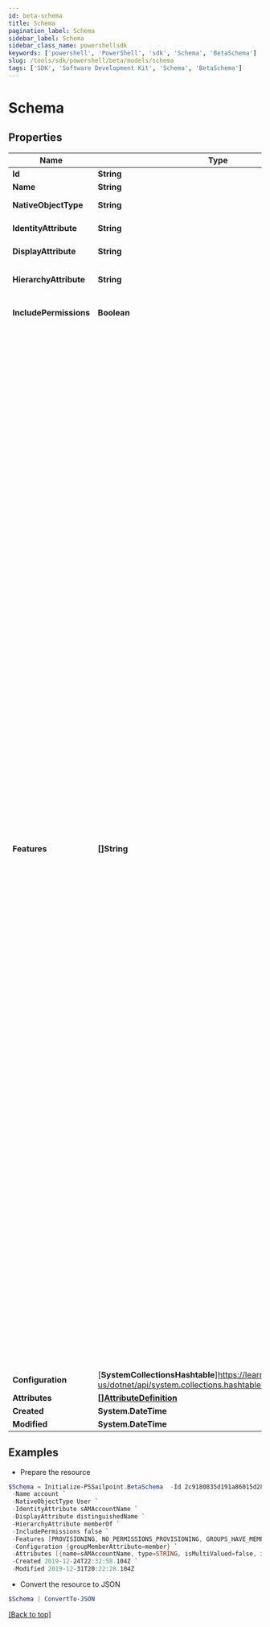 ```yaml
---
id: beta-schema
title: Schema
pagination_label: Schema
sidebar_label: Schema
sidebar_class_name: powershellsdk
keywords: ['powershell', 'PowerShell', 'sdk', 'Schema', 'BetaSchema'] 
slug: /tools/sdk/powershell/beta/models/schema
tags: ['SDK', 'Software Development Kit', 'Schema', 'BetaSchema']
---
```



# Schema

## Properties

Name | Type | Description | Notes
------------ | ------------- | ------------- | -------------
**Id** | **String** | The id of the Schema. | [optional] 
**Name** | **String** | The name of the Schema. | [optional] 
**NativeObjectType** | **String** | The name of the object type on the native system that the schema represents. | [optional] 
**IdentityAttribute** | **String** | The name of the attribute used to calculate the unique identifier for an object in the schema. | [optional] 
**DisplayAttribute** | **String** | The name of the attribute used to calculate the display value for an object in the schema. | [optional] 
**HierarchyAttribute** | **String** | The name of the attribute whose values represent other objects in a hierarchy. Only relevant to group schemas. | [optional] 
**IncludePermissions** | **Boolean** | Flag indicating whether or not the include permissions with the object data when aggregating the schema. | [optional] [default to $false]
**Features** | **[]String** | Optional features that can be supported by a source. Modifying the features array may cause source configuration errors that are unsupportable. It is recommended to not modify this array for SailPoint supported connectors. * AUTHENTICATE: The source supports pass-through authentication. * COMPOSITE: The source supports composite source creation. * DIRECT_PERMISSIONS: The source supports returning DirectPermissions. * DISCOVER_SCHEMA: The source supports discovering schemas for users and groups. * ENABLE The source supports reading if an account is enabled or disabled. * MANAGER_LOOKUP: The source supports looking up managers as they are encountered in a feed. This is the opposite of NO_RANDOM_ACCESS. * NO_RANDOM_ACCESS: The source does not support random access and the getObject() methods should not be called and expected to perform. * PROXY: The source can serve as a proxy for another source. When an source has a proxy, all connector calls made with that source are redirected through the connector for the proxy source. * SEARCH * TEMPLATE * UNLOCK: The source supports reading if an account is locked or unlocked. * UNSTRUCTURED_TARGETS: The source supports returning unstructured Targets. * SHAREPOINT_TARGET: The source supports returning unstructured Target data for SharePoint. It will be typically used by AD, LDAP sources. * PROVISIONING: The source can both read and write accounts. Having this feature implies that the provision() method is implemented. It also means that direct and target permissions can also be provisioned if they can be returned by aggregation. * GROUP_PROVISIONING: The source can both read and write groups. Having this feature implies that the provision() method is implemented. * SYNC_PROVISIONING: The source can provision accounts synchronously. * PASSWORD: The source can provision password changes. Since sources can never read passwords, this is should only be used in conjunction with the PROVISIONING feature. * CURRENT_PASSWORD: Some source types support verification of the current password * ACCOUNT_ONLY_REQUEST: The source supports requesting accounts without entitlements. * ADDITIONAL_ACCOUNT_REQUEST: The source supports requesting additional accounts. * NO_AGGREGATION: A source that does not support aggregation. * GROUPS_HAVE_MEMBERS: The source models group memberships with a member attribute on the group object rather than a groups attribute on the account object. This effects the implementation of delta account aggregation. * NO_PERMISSIONS_PROVISIONING: Indicates that the connector cannot provision direct or target permissions for accounts. When DIRECT_PERMISSIONS and PROVISIONING features are present, it is assumed that the connector can also provision direct permissions. This feature disables that assumption and causes permission request to be converted to work items for accounts. * NO_GROUP_PERMISSIONS_PROVISIONING: Indicates that the connector cannot provision direct or target permissions for groups. When DIRECT_PERMISSIONS and PROVISIONING features are present, it is assumed that the connector can also provision direct permissions. This feature disables that assumption and causes permission request to be converted to work items for groups. * NO_UNSTRUCTURED_TARGETS_PROVISIONING: This string will be replaced by NO_GROUP_PERMISSIONS_PROVISIONING and NO_PERMISSIONS_PROVISIONING. * NO_DIRECT_PERMISSIONS_PROVISIONING: This string will be replaced by NO_GROUP_PERMISSIONS_PROVISIONING and NO_PERMISSIONS_PROVISIONING. * USES_UUID: Connectivity 2.0 flag used to indicate that the connector supports a compound naming structure. * PREFER_UUID: Used in ISC Provisioning AND Aggregation to decide if it should prefer account.uuid to account.nativeIdentity when data is read in through aggregation OR pushed out through provisioning. * ARM_SECURITY_EXTRACT: Indicates the application supports Security extracts for ARM * ARM_UTILIZATION_EXTRACT: Indicates the application supports Utilization extracts for ARM * ARM_CHANGELOG_EXTRACT: Indicates the application supports Change-log extracts for ARM | [optional] 
**Configuration** | [**SystemCollectionsHashtable**]https://learn.microsoft.com/en-us/dotnet/api/system.collections.hashtable?view=net-9.0 | Holds any extra configuration data that the schema may require. | [optional] 
**Attributes** | [**[]AttributeDefinition**](attribute-definition) | The attribute definitions which form the schema. | [optional] 
**Created** | **System.DateTime** | The date the Schema was created. | [optional] 
**Modified** | **System.DateTime** | The date the Schema was last modified. | [optional] 

## Examples

- Prepare the resource
```powershell
$Schema = Initialize-PSSailpoint.BetaSchema  -Id 2c9180835d191a86015d28455b4a2329 `
 -Name account `
 -NativeObjectType User `
 -IdentityAttribute sAMAccountName `
 -DisplayAttribute distinguishedName `
 -HierarchyAttribute memberOf `
 -IncludePermissions false `
 -Features [PROVISIONING, NO_PERMISSIONS_PROVISIONING, GROUPS_HAVE_MEMBERS] `
 -Configuration {groupMemberAttribute=member} `
 -Attributes [{name=sAMAccountName, type=STRING, isMultiValued=false, isEntitlement=false, isGroup=false}, {name=memberOf, type=STRING, schema={type=CONNECTOR_SCHEMA, id=2c9180887671ff8c01767b4671fc7d60, name=group}, description=Group membership, isMultiValued=true, isEntitlement=true, isGroup=true}] `
 -Created 2019-12-24T22:32:58.104Z `
 -Modified 2019-12-31T20:22:28.104Z
```

- Convert the resource to JSON
```powershell
$Schema | ConvertTo-JSON
```


[[Back to top]](#) 

